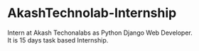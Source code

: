 # AkashTechnolab-Internship
Intern at Akash Techonalabs as Python Django Web Developer. <br>
It is 15 days task based Internship.
